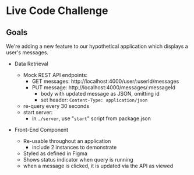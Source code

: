# Live Code Challenge
## Goals

We're adding a new feature to our hypothetical application which displays a user's messages.

- Data Retrieval
  - Mock REST API endpoints:
    - GET messages: http://localhost:4000/user/:userId/messages
    - PUT message: http://localhost:4000/messages/:messageId
        - body with updated message as JSON, omitting id
        - set header: `Content-Type: application/json`
  - re-query every 30 seconds
  - start server: 
    - in `./server`, use "`start`" script from package.json

- Front-End Component
  - Re-usable throughout an application
    - include 2 instances to demonstrate
  - Styled as defined in Figma
  - Shows status indicator when query is running
  - when a message is clicked, it is updated via the API as viewed
